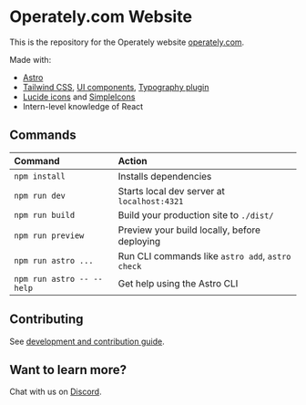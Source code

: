 # Operately.com Website

This is the repository for the Operately website [operately.com](https://operately.com).

Made with:

- [Astro](https://docs.astro.build/en/getting-started/)
- [Tailwind CSS](https://tailwindcss.com/docs/), [UI components](https://tailwindui.com/), [Typography plugin](https://github.com/tailwindlabs/tailwindcss-typography)
- [Lucide icons](https://lucide.dev/icons/) and [SimpleIcons](https://simpleicons.org/)
- Intern-level knowledge of React

## Commands

| Command                   | Action                                           |
| :------------------------ | :----------------------------------------------- |
| `npm install`             | Installs dependencies                            |
| `npm run dev`             | Starts local dev server at `localhost:4321`      |
| `npm run build`           | Build your production site to `./dist/`          |
| `npm run preview`         | Preview your build locally, before deploying     |
| `npm run astro ...`       | Run CLI commands like `astro add`, `astro check` |
| `npm run astro -- --help` | Get help using the Astro CLI                     |

## Contributing

See [development and contribution guide](docs/README.md).

## Want to learn more?

Chat with us on [Discord](https://discord.com/invite/2ngnragJYV).
